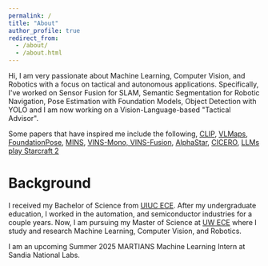 ```yaml
---
permalink: /
title: "About"
author_profile: true
redirect_from: 
  - /about/
  - /about.html
---
```


Hi, I am very passionate about Machine Learning, Computer Vision, and Robotics with a focus on tactical and autonomous applications. Specifically, I've worked on Sensor Fusion for SLAM, Semantic Segmentation for Robotic Navigation, Pose Estimation with Foundation Models, Object Detection with YOLO and I am now working on a Vision-Language-based "Tactical Advisor". 

Some papers that have inspired me include the following, [CLIP](https://arxiv.org/abs/2103.00020), 
[VLMaps](https://arxiv.org/pdf/2210.05714), [FoundationPose](https://nvlabs.github.io/FoundationPose/), [MINS](https://arxiv.org/abs/2309.15390), [VINS-Mono, VINS-Fusion](https://ieeexplore.ieee.org/document/8421746), [AlphaStar](https://arxiv.org/pdf/2308.03526), 
[CICERO](https://www.science.org/doi/10.1126/science.ade9097), [LLMs play Starcraft 2](https://arxiv.org/abs/2312.11865)


Background
======
I received my Bachelor of Science from [UIUC ECE](https://ece.illinois.edu/). After my undergraduate education, I worked 
in the automation, and semiconductor industries for a couple years. Now, I am pursuing my Master of Science at [UW ECE](https://www.ece.uw.edu/) where I study and research Machine Learning, Computer Vision, and Robotics.

I am an upcoming Summer 2025 MARTIANS Machine Learning Intern at Sandia National Labs.